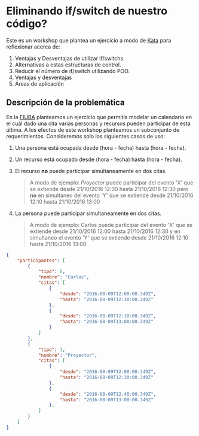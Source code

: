 # Eliminando if/switch de nuestro código?

Este es un workshop que plantea un ejercicio a modo de [Kata](http://www.codekatas.org/) para reflexionar acerca de:
1. Ventajas y Desventajas de utilizar if/switchs
2. Alternativas a estas estructuras de control.
3. Reducir el número de if/switch utilizando POO.
4. Ventajas y desventajas
5. Áreas de aplicación

## Descripción de la problemática

En la [FIUBA](www.fi.uba.ar) planteamos un ejercicio que permitía modelar un calendario en el cuál dado una cita varias personas y recursos pueden participar de esta última. A los efectos de este workshop planteamos un subconjunto de requerimientos. Consideremos solo los siguientes casos de uso:

1. Una persona está ocupada desde (hora - fecha) hasta (hora - fecha).
2. Un recurso está ocupado desde (hora - fecha) hasta (hora - fecha).
3. El recurso **no** puede participar simultaneamente en dos citas.


    > A modo de ejemplo: *Proyector* puede participar del evento 'X' que se extiende desde 21/10/2016 12:00 hasta 21/10/2016 12:30 pero **no** en simultaneo del evento 'Y' que se extiende desde 21/10/2016 12:10 hasta 21/10/2016 13:00

4. La persona puede participar simultaneamente en dos citas.

    > A modo de ejemplo: Carlos puede participar del evento 'X' que se extiende desde 21/10/2016 12:00 hasta 21/10/2016 12:30 y en simultaneo el evento 'Y' que se extiende desde 21/10/2016 12:10 hasta 21/10/2016 13:00

```json
{
    "participantes": [
        {
            "tipo": 0,
            "nombre": "Carlos",
            "citas": [
                { 
                    "desde": "2016-08-09T12:00:00.349Z",
                    "hasta": "2016-08-09T12:30:00.349Z"
                },
                { 
                    "desde": "2016-08-09T12:10:00.349Z",
                    "hasta": "2016-08-09T13:00:00.349Z"
                }
            ]
        },
        {
            "tipo": 1,
            "nombre": "Proyector",
            "citas": [
                { 
                    "desde": "2016-08-09T12:00:00.349Z",
                    "hasta": "2016-08-09T12:30:00.349Z"
                },
                { 
                    "desde": "2016-08-09T12:40:00.349Z",
                    "hasta": "2016-08-09T13:00:00.349Z"
                },
            ]
        }
    ]
}
````
